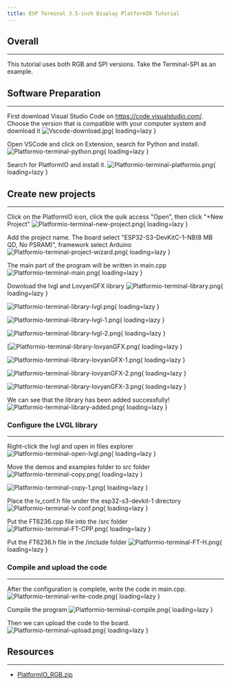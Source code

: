 ```yaml
---
title: ESP Terminal 3.5-inch Display PlatformIO Tutorial
---
```


## Overall
-----

This tutorial uses both RGB and SPI versions. Take the Terminal-SPI as an example.

## Software Preparation
-------

First download Visual Studio Code on https://code.visualstudio.com/. Choose the version that is compatible with your computer system and download it
![Vscode-download.jpg](https://wiki.elecrow.com/images/thumb/4/45/Vscode-download.jpg/800px-Vscode-download.jpg){ loading=lazy }

Open VSCode and click on Extension, search for Python and install.
![Platformio-terminal-python.png](https://wiki.elecrow.com/images/thumb/c/ca/Platformio-terminal-python.png/800px-Platformio-terminal-python.png){ loading=lazy }

Search for PlatformIO and install it.
![Platformio-terminal-platformio.png](https://wiki.elecrow.com/images/thumb/7/71/Platformio-terminal-platformio.png/800px-Platformio-terminal-platformio.png){ loading=lazy }

## Create new projects
-------

Click on the PlatformIO icon, click the quik access "Open", then click "+New Project"
![Platformio-terminal-new-project.png](https://wiki.elecrow.com/images/thumb/d/d5/Platformio-terminal-new-project.png/800px-Platformio-terminal-new-project.png){ loading=lazy }

Add the project name. The board select "ESP32-S3-DevKitC-1-NB(8 MB QD, No PSRAM)", framework select Arduino
![Platformio-terminal-project-wizard.png](https://wiki.elecrow.com/images/e/e9/Platformio-terminal-project-wizard.png){ loading=lazy }

The main part of the program will be written in main.cpp
![Platformio-terminal-main.png](https://wiki.elecrow.com/images/thumb/f/f2/Platformio-terminal-main.png/800px-Platformio-terminal-main.png){ loading=lazy }

Download the lvgl and LovyanGFX library
![Platformio-terminal-library.png](https://wiki.elecrow.com/images/thumb/5/56/Platformio-terminal-library.png/800px-Platformio-terminal-library.png){ loading=lazy }

![Platformio-terminal-library-lvgl.png](https://wiki.elecrow.com/images/thumb/2/2d/Platformio-terminal-library-lvgl.png/800px-Platformio-terminal-library-lvgl.png){ loading=lazy }

![Platformio-terminal-library-lvgl-1.png](https://wiki.elecrow.com/images/thumb/a/aa/Platformio-terminal-library-lvgl-1.png/800px-Platformio-terminal-library-lvgl-1.png){ loading=lazy }

![Platformio-terminal-library-lvgl-2.png](https://wiki.elecrow.com/images/thumb/a/a3/Platformio-terminal-library-lvgl-2.png/800px-Platformio-terminal-library-lvgl-2.png){ loading=lazy }

[![Platformio-terminal-library-lovyanGFX.png](https://wiki.elecrow.com/images/thumb/4/46/Platformio-terminal-library-lovyanGFX.png/800px-Platformio-terminal-library-lovyanGFX.png){ loading=lazy }

![Platformio-terminal-library-lovyanGFX-1.png](https://wiki.elecrow.com/images/thumb/6/60/Platformio-terminal-library-lovyanGFX-1.png/800px-Platformio-terminal-library-lovyanGFX-1.png){ loading=lazy }

![Platformio-terminal-library-lovyanGFX-2.png](https://wiki.elecrow.com/images/thumb/f/f9/Platformio-terminal-library-lovyanGFX-2.png/800px-Platformio-terminal-library-lovyanGFX-2.png){ loading=lazy }

![Platformio-terminal-library-lovyanGFX-3.png](https://wiki.elecrow.com/images/thumb/5/5e/Platformio-terminal-library-lovyanGFX-3.png/800px-Platformio-terminal-library-lovyanGFX-3.png){ loading=lazy }


We can see that the library has been added successfully!
![Platformio-terminal-library-added.png](https://wiki.elecrow.com/images/d/df/Platformio-terminal-library-added.png){ loading=lazy }

### Configure the LVGL library
------

Right-click the lvgl and open in files explorer
![Platformio-terminal-open-lvgl.png](https://wiki.elecrow.com/images/b/be/Platformio-terminal-open-lvgl.png){ loading=lazy }

Move the demos and examples folder to src folder
![Platformio-terminal-copy.png](https://wiki.elecrow.com/images/thumb/a/aa/Platformio-terminal-copy.png/800px-Platformio-terminal-copy.png){ loading=lazy }

![Platformio-terminal-copy-1.png](https://wiki.elecrow.com/images/thumb/8/8f/Platformio-terminal-copy-1.png/800px-Platformio-terminal-copy-1.png){ loading=lazy }

Place the lv_conf.h file under the esp32-s3-devkit-1 directory
![Platformio-terminal-lv conf.png](https://wiki.elecrow.com/images/thumb/2/23/Platformio-terminal-lv_conf.png/800px-Platformio-terminal-lv_conf.png){ loading=lazy }

Put the FT6236.cpp file into the /src folder
![Platformio-terminal-FT-CPP.png](https://wiki.elecrow.com/images/thumb/3/31/Platformio-terminal-FT-CPP.png/800px-Platformio-terminal-FT-CPP.png){ loading=lazy }

Put the FT6236.h file in the /include folder
![Platformio-terminal-FT-H.png](https://wiki.elecrow.com/images/thumb/0/08/Platformio-terminal-FT-H.png/800px-Platformio-terminal-FT-H.png){ loading=lazy }

### Compile and upload the code
-------

After the configuration is complete, write the code in main.cpp.
![Platformio-terminal-write-code.png](https://wiki.elecrow.com/images/thumb/e/e8/Platformio-terminal-write-code.png/800px-Platformio-terminal-write-code.png){ loading=lazy }

Compile the program
![Platformio-terminal-compile.png](https://wiki.elecrow.com/images/thumb/9/94/Platformio-terminal-compile.png/800px-Platformio-terminal-compile.png){ loading=lazy }

Then we can upload the code to the board.
![Platformio-terminal-upload.png](https://wiki.elecrow.com/images/thumb/4/4f/Platformio-terminal-upload.png/800px-Platformio-terminal-upload.png){ loading=lazy }

## Resources
----

- [PlatformIO_RGB.zip](https://wiki.elecrow.com/images/a/ad/PlatformIO_RGB.zip)
